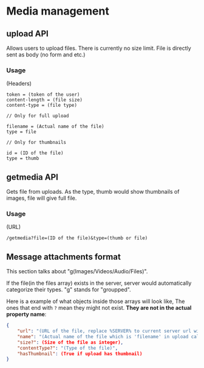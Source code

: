 # Media management
## upload API
Allows users to upload files. There is currently no size limit. File is directly sent as body (no form and etc.)
### Usage
(Headers)
```
token = (token of the user)
content-length = (file size)
content-type = (file type)

// Only for full upload

filename = (Actual name of the file)
type = file

// Only for thumbnails

id = (ID of the file)
type = thumb
```

## getmedia API
Gets file from uploads. As the type, thumb would show thumbnails of images, file will give full file.
### Usage
(URL)
```
/getmedia?file=(ID of the file)&type=(thumb or file)
```
## Message attachments format
This section talks about "g(Images/Videos/Audio/Files)".

If the file(in the files array) exists in the server, server would automatically categorize their types. "g" stands for "groupped".

Here is a example of what objects inside those arrays will look like, The ones that end with `?` mean they might not exist. **They are not in the actual property name**:
```json
{
    "url": "(URL of the file, replace %SERVER% to current server url with /)",
    "name": "(Actual name of the file which is 'filename' in upload call)",
    "size?": (Size of the file as integer),
    "contentType?": "(Type of the file)",
    "hasThumbnail": (True if upload has thumbnail)
}
```